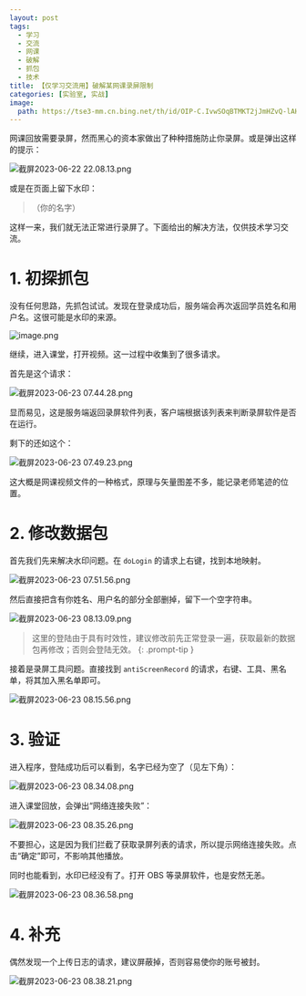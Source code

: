 ```yaml
---
layout: post
tags:
  - 学习
  - 交流
  - 网课
  - 破解
  - 抓包
  - 技术
title: 【仅学习交流用】破解某网课录屏限制
categories: [实验室, 实战]
image:
  path: https://tse3-mm.cn.bing.net/th/id/OIP-C.IvwSOqBTMKT2jJmHZvQ-lAHaEK
---
```


网课回放需要录屏，然而黑心的资本家做出了种种措施防止你录屏。或是弹出这样的提示：

![截屏2023-06-22 22.08.13.png](https://s2.loli.net/2023/06/22/g75FXiMWnhUoazV.png)

或是在页面上留下水印：

> （你的名字）

这样一来，我们就无法正常进行录屏了。下面给出的解决方法，仅供技术学习交流。

# 1. 初探抓包

没有任何思路，先抓包试试。发现在登录成功后，服务端会再次返回学员姓名和用户名。这很可能是水印的来源。

![image.png](https://s2.loli.net/2023/06/22/DOo6hGKwW5LsylE.png)

继续，进入课堂，打开视频。这一过程中收集到了很多请求。

首先是这个请求：

![截屏2023-06-23 07.44.28.png](https://s2.loli.net/2023/06/23/dXtLAy9PI2neGYR.png)

显而易见，这是服务端返回录屏软件列表，客户端根据该列表来判断录屏软件是否在运行。

剩下的还如这个：

![截屏2023-06-23 07.49.23.png](https://s2.loli.net/2023/06/23/yaNhZiG3Ho9Xqnw.png)

这大概是网课视频文件的一种格式，原理与矢量图差不多，能记录老师笔迹的位置。

# 2. 修改数据包

首先我们先来解决水印问题。在 `doLogin` 的请求上右键，找到本地映射。

![截屏2023-06-23 07.51.56.png](https://s2.loli.net/2023/06/23/nfhEVPNkLM5imRj.png)

然后直接把含有你姓名、用户名的部分全部删掉，留下一个空字符串。

![截屏2023-06-23 08.13.09.png](https://s2.loli.net/2023/06/23/TIgWPznSO1MtcQp.png)

> 这里的登陆由于具有时效性，建议修改前先正常登录一遍，获取最新的数据包再修改；否则会登陆无效。
{: .prompt-tip }

接着是录屏工具问题。直接找到 `antiScreenRecord` 的请求，右键、工具、黑名单，将其加入黑名单即可。

![截屏2023-06-23 08.15.56.png](https://s2.loli.net/2023/06/23/t1lQIfyRXw4J7EU.png)

# 3. 验证

进入程序，登陆成功后可以看到，名字已经为空了（见左下角）：

![截屏2023-06-23 08.34.08.png](https://s2.loli.net/2023/06/23/4nO7RDswkSqlbdp.png)

进入课堂回放，会弹出“网络连接失败”：

![截屏2023-06-23 08.35.26.png](https://s2.loli.net/2023/06/23/eqWIbzN2EYoS9yH.png)

不要担心，这是因为我们拦截了获取录屏列表的请求，所以提示网络连接失败。点击“确定”即可，不影响其他播放。

同时也能看到，水印已经没有了。打开 OBS 等录屏软件，也是安然无恙。

![截屏2023-06-23 08.36.58.png](https://s2.loli.net/2023/06/23/KuYyNHpO6oicZMf.png)

# 4. 补充

偶然发现一个上传日志的请求，建议屏蔽掉，否则容易使你的账号被封。

![截屏2023-06-23 08.38.21.png](https://s2.loli.net/2023/06/23/6xeYbu54rqntwcM.png)
